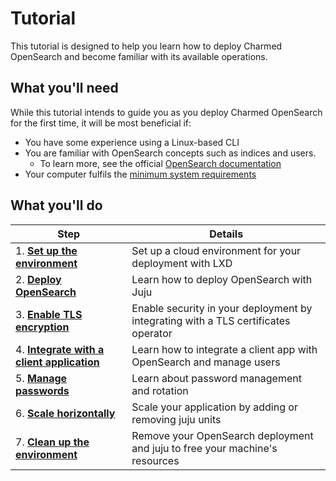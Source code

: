 # Tutorial

This tutorial is designed to help you learn how to deploy Charmed OpenSearch and become familiar with its available operations.

## What you'll need
While this tutorial intends to guide you as you deploy Charmed OpenSearch for the first time, it will be most beneficial if:

* You have some experience using a Linux-based CLI
* You are familiar with OpenSearch concepts such as indices and users.
  * To learn more, see the official [OpenSearch documentation](https://opensearch.org/docs/latest/about/)
* Your computer fulfils the [minimum system requirements](/t/14565)

## What you'll do


| Step | Details |
| ------- | ---------- |
| 1. [**Set up the environment**](/t/9724) | Set up a cloud environment for your deployment with LXD |
| 2. [**Deploy OpenSearch**](/t/9716) | Learn how to deploy OpenSearch with Juju |
| 3. [**Enable TLS encryption**](/t/9718) | Enable security in your deployment by integrating with a TLS certificates operator
| 4. [**Integrate with a client application**](/t/9714) | Learn how to integrate a client app with OpenSearch and manage users
| 5. [**Manage passwords**](/t/9728) | Learn about password management and rotation
| 6. [**Scale horizontally**](/t/9720) | Scale your application by adding or removing juju units
| 7. [**Clean up the environment**](/t/9726) | Remove your OpenSearch deployment and juju to free your machine's resources